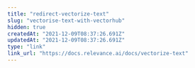```yaml
---
title: "redirect-vectorize-text"
slug: "vectorise-text-with-vectorhub"
hidden: true
createdAt: "2021-12-09T08:37:26.691Z"
updatedAt: "2021-12-09T08:37:26.691Z"
type: "link"
link_url: "https://docs.relevance.ai/docs/vectorize-text"
---
```

